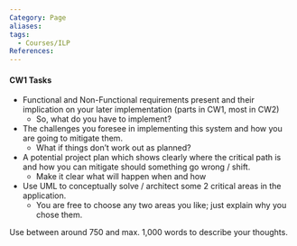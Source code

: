 ```yaml
---
Category: Page
aliases: 
tags:
  - Courses/ILP
References:
---
```



#### CW1 Tasks 
- Functional and Non-Functional requirements present and their implication on your later implementation (parts in CW1, most in CW2)
	- So, what do you have to implement?
- The challenges you foresee in implementing this system and how you are going to mitigate them.
	- What if things don’t work out as planned?
- A potential project plan which shows clearly where the critical path is and how you can mitigate should something go wrong / shift.
	- Make it clear what will happen when and how
- Use UML to conceptually solve / architect some 2 critical areas in the application.
	- You are free to choose any two areas you like; just explain why you chose
them.

Use between around 750 and max. 1,000 words to describe your thoughts.
